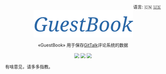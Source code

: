 <div align="right">
  语言:
    🇨🇳
  <a title="英语" href="./README.md">🇺🇸</a>
</div>

 <div align="center"><a title="" href="git@github.com:ZJCV/guestbook.git"><img align="center" src="./imgs/GuestBook.png"></a></div>

<p align="center">
  «GuestBook» 用于保存<a href="https://github.com/gitalk/gitalk">GitTalk</a>评论系统的数据
<br>
<br>
  <a href="https://github.com/RichardLitt/standard-readme"><img src="https://img.shields.io/badge/standard--readme-OK-green.svg?style=flat-square"></a>
  <a href="https://conventionalcommits.org"><img src="https://img.shields.io/badge/Conventional%20Commits-1.0.0-yellow.svg"></a>
  <a href="http://commitizen.github.io/cz-cli/"><img src="https://img.shields.io/badge/commitizen-friendly-brightgreen.svg"></a>
</p>

有啥意见，请多多指教。